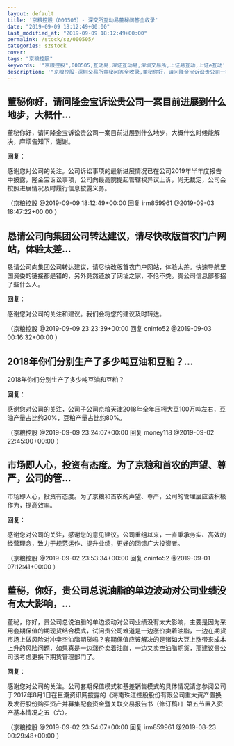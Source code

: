 ```yaml
---
layout: default
title: '京粮控股（000505）- 深交所互动易董秘问答全收录'
date: "2019-09-09 18:12:49+00:00"
last_modified_at: "2019-09-09 18:12:49+00:00"
permalink: /stock/sz/000505/
categories: szstock
cover: 
tags: "京粮控股"
keywords: '"京粮控股",000505,互动易,深证互动易,深圳交易所,上证易互动,上证e互动'
description: '"京粮控股-深圳交易所董秘问答全收录,董秘你好，请问隆金宝诉讼贵公司一案目前进展到什么地步，大概什么时候能解决，麻烦告知下，谢谢。"'
---
```


## 董秘你好，请问隆金宝诉讼贵公司一案目前进展到什么地步，大概什...

董秘你好，请问隆金宝诉讼贵公司一案目前进展到什么地步，大概什么时候能解决，麻烦告知下，谢谢。

**回复**：

感谢您对公司的关注。公司诉讼事项的最新进展情况已在公司2019年半年度报告中披露，隆金宝诉讼事项，公司向最高院提起管辖权异议上诉，尚无裁定，公司会按照进展情况及时履行信息披露义务。 

（京粮控股  @2019-09-09 18:12:49+00:00 回复 irm859961  @2019-09-03 18:47:22+00:00 ）

## 恳请公司向集团公司转达建议，请尽快改版首农门户网站，体验太差...

恳请公司向集团公司转达建议，请尽快改版首农门户网站，体验太差。快速导航里国资委的链接都是错的，另外竟然还放了网址之家，不伦不类。贵公司信息部都招了些什么人。

**回复**：

感谢您对公司的关注和建议。我们会将您的建议及时转达。 

（京粮控股  @2019-09-09 23:23:39+00:00 回复 cninfo52  @2019-09-03 00:16:32+00:00 ）

## 2018年你们分别生产了多少吨豆油和豆粕？...

2018年你们分别生产了多少吨豆油和豆粕？

**回复**：

感谢您对公司的关注，公司子公司京粮天津2018年全年压榨大豆100万吨左右，豆油产量占比约20%，豆粕产量占比约80%。 

（京粮控股  @2019-09-09 23:24:07+00:00 回复 money118  @2019-09-02 22:45:00+00:00 ）

## 市场即人心，投资有态度。为了京粮和首农的声望、尊严，公司的管...

市场即人心，投资有态度。为了京粮和首农的声望、尊严，公司的管理层应该积极作为，提高效率。

**回复**：

感谢您对公司的关注，感谢您的意见建议。公司重组以来，一直秉承务实、高效的经营理念，致力于规范运作、提升业绩，更好的回馈广大投资者。 

（京粮控股  @2019-09-02 23:53:34+00:00 回复 cninfo52  @2019-09-01 07:12:41+00:00 ）

## 董秘，你好，贵公司总说油脂的单边波动对公司业绩没有太大影响，...

董秘，你好，贵公司总说油脂的单边波动对公司业绩没有太大影响，主要是因为采用套期保值的期现货结合模式，试问贵公司难道是一边涨价卖着油脂，一边在期货市场上做风险对冲卖空油脂期货吗？套期保值应该解决的是诸如大豆上涨带来成本上升的风险问题，如果真是一边涨价卖着油脂，一边又卖空油脂期货，那建议贵公司该考虑更换下期货管理部门了。

**回复**：

感谢您对公司的关注。公司套期保值模式和基差销售模式的具体情况请您参阅公司于2017年8月1日在巨潮资讯网披露的《海南珠江控股股份有限公司重大资产置换及发行股份购买资产并募集配套资金暨关联交易报告书（修订稿）》第五节置入资产基本情况之五（六）。 

（京粮控股  @2019-09-02 23:54:07+00:00 回复 irm859961  @2019-08-23 00:29:48+00:00 ）

